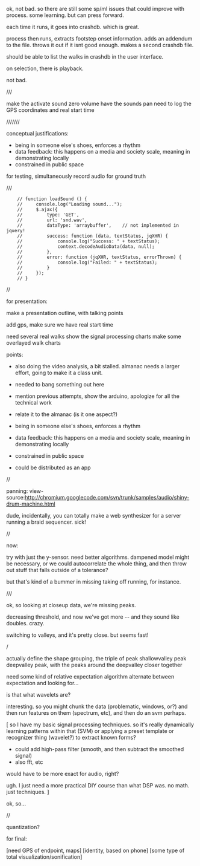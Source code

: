 
ok, not bad. so there are still some sp/ml issues that could improve with process. some learning. but can press forward.

each time it runs, it goes into crashdb. which is great.

process then runs, extracts footstep onset information. adds an addendum to the file. throws it out if it isnt good enough. makes a second crashdb file.

should be able to list the walks in crashdb in the user interface.

on selection, there is playback.

not bad.

///

make the activate sound zero volume
have the sounds pan
need to log the GPS coordinates and real start time




///////

conceptual justifications:

- being in someone else's shoes, enforces a rhythm
- data feedback: this happens on a media and society scale, meaning in demonstrating locally
- constrained in public space


for testing, simultaneously record audio for ground truth





///

        // function loadSound () {
        //     console.log("Loading sound...");
        //     $.ajax({
        //         type: 'GET',
        //         url: 'snd.wav', 
        //         dataType: 'arraybuffer',    // not implemented in jquery!
        //         success: function (data, textStatus, jqXHR) {
        //             console.log("Success: " + textStatus);
        //             context.decodeAudioData(data, null);
        //         },
        //         error: function (jqXHR, textStatus, errorThrown) {
        //             console.log("Failed: " + textStatus);
        //         }
        //     });
        // }




//

for presentation:

make a presentation outline, with talking points

add gps, make sure we have real start time

need several real walks
show the signal processing charts
make some overlayed walk charts

points:
- also doing the video analysis, a bit stalled. almanac needs a larger effort, going to make it a class unit.
- needed to bang something out here

- mention previous attempts, show the arduino, apologize for all the technical work
- relate it to the almanac (is it one aspect?)

- being in someone else's shoes, enforces a rhythm

- data feedback: this happens on a media and society scale, meaning in demonstrating locally
- constrained in public space
- could be distributed as an app


//


panning: view-source:http://chromium.googlecode.com/svn/trunk/samples/audio/shiny-drum-machine.html


dude, incidentally, you can totally make a web synthesizer for a server running a braid sequencer. sick!



//


now:

try with just the y-sensor. need better algorithms. dampened model might be necessary, or we could autocorrelate the whole thing, and then throw out stuff that falls outside of a tolerance?

but that's kind of a bummer in missing taking off running, for instance.

///


ok, so looking at closeup data, we're missing peaks.

decreasing threshold, and now we've got more -- and they sound like doubles. crazy.

switching to valleys, and it's pretty close. but seems fast!

/

actually define the shape grouping, the triple of peak shallowvalley peak deepvalley peak, with the peaks around the deepvalley closer together

need some kind of relative expectation algorithm
alternate between expectation and looking for...

is that what wavelets are?

interesting. so you might chunk the data (problematic, windows, or?) and then run features on them (spectrum, etc), and then do an svm perhaps.

[
so I have my basic signal processing techniques. so it's really dynamically learning patterns within that (SVM) or applying a preset template or recognizer thing (wavelet?) to extract known forms?

- could add high-pass filter (smooth, and then subtract the smoothed signal)
- also fft, etc

would have to be more exact for audio, right?

ugh. I just need a more practical DIY course than what DSP was. no math. just techniques.
]

ok, so...

//

quantization?


for final:

[need GPS of endpoint, maps]
[identity, based on phone]
[some type of total visualization/sonification]


